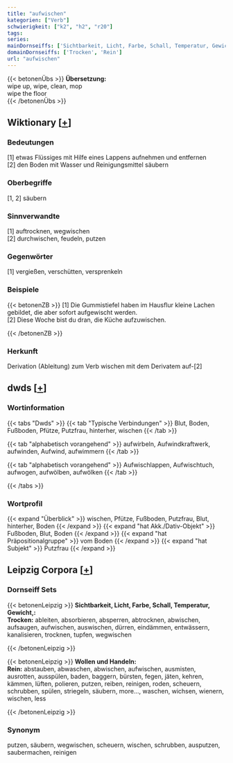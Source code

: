 ```yaml
---
title: "aufwischen"
kategorien: ["Verb"]
schwierigkeit: ["k2", "h2", "r20"]
tags:
series:
mainDornseiffs: ['Sichtbarkeit, Licht, Farbe, Schall, Temperatur, Gewicht,', 'Wollen und Handeln']
domainDornseiffs: ['Trocken', 'Rein']
url: "aufwischen"
---
```


{{< betonenÜbs >}}
**Übersetzung:**  
wipe up, wipe, clean, mop  
wipe  the floor  
{{< /betonenÜbs >}}

## Wiktionary [[+](https://de.wiktionary.org/wiki/aufwischen)]

### Bedeutungen
[1] etwas Flüssiges mit Hilfe eines Lappens aufnehmen und entfernen  
[2] den Boden mit Wasser und Reinigungsmittel säubern  

### Oberbegriffe
[1, 2] säubern  

### Sinnverwandte
[1] auftrocknen, wegwischen  
[2] durchwischen, feudeln, putzen  

### Gegenwörter
[1] vergießen, verschütten, versprenkeln  

### Beispiele
{{< betonenZB >}}
[1] Die Gummistiefel haben im Hausflur kleine Lachen gebildet, die aber sofort aufgewischt werden.  
[2] Diese Woche bist du dran, die Küche aufzuwischen.  

{{< /betonenZB >}}
### Herkunft
Derivation (Ableitung) zum Verb wischen mit dem Derivatem auf-[2]  



## dwds [[+](https://www.dwds.de/wb/aufwischen)]

### Wortinformation
{{< tabs "Dwds" >}}
{{< tab "Typische Verbindungen" >}}
Blut, Boden, Fußboden, Pfütze, Putzfrau, hinterher, wischen
{{< /tab >}}

{{< tab "alphabetisch vorangehend" >}}
aufwirbeln, Aufwindkraftwerk, aufwinden, Aufwind, aufwimmern
{{< /tab >}}

{{< tab "alphabetisch vorangehend" >}}
Aufwischlappen, Aufwischtuch, aufwogen, aufwölben, aufwölken
{{< /tab >}}

{{< /tabs >}}

### Wortprofil
{{< expand "Überblick" >}} wischen, Pfütze, Fußboden, Putzfrau, Blut, hinterher, Boden {{< /expand >}}
{{< expand "hat Akk./Dativ-Objekt" >}} Fußboden, Blut, Boden {{< /expand >}}
{{< expand "hat Präpositionalgruppe" >}} vom Boden {{< /expand >}}
{{< expand "hat Subjekt" >}} Putzfrau {{< /expand >}}

## Leipzig Corpora [[+](https://corpora.uni-leipzig.de/en/res?word=aufwischen&corpusId=deu_newscrawl-public_2018)]

### Dornseiff Sets
{{< betonenLeipzig >}}
**Sichtbarkeit, Licht, Farbe, Schall, Temperatur, Gewicht,:**  
**Trocken:** ableiten, absorbieren, absperren, abtrocknen, abwischen, aufsaugen, aufwischen, auswischen, dürren, eindämmen, entwässern, kanalisieren, trocknen, tupfen, wegwischen  

{{< /betonenLeipzig >}}


{{< betonenLeipzig >}}
**Wollen und Handeln:**  
**Rein:** abstauben, abwaschen, abwischen, aufwischen, ausmisten, ausrotten, ausspülen, baden, baggern, bürsten, fegen, jäten, kehren, kämmen, lüften, polieren, putzen, reiben, reinigen, roden, scheuern, schrubben, spülen, striegeln, säubern, more..., waschen, wichsen, wienern, wischen, less  

{{< /betonenLeipzig >}}

### Synonym
putzen, säubern, wegwischen, scheuern, wischen, schrubben, ausputzen, saubermachen, reinigen

